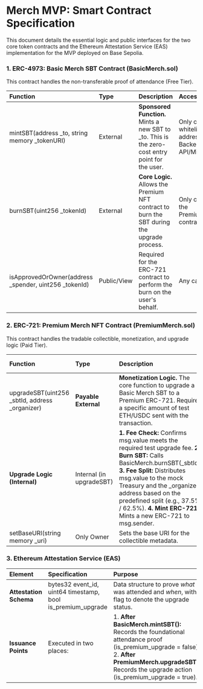 # **Merch MVP: Smart Contract Specification**

This document details the essential logic and public interfaces for the two core token contracts and the Ethereum Attestation Service (EAS) implementation for the MVP deployed on Base Sepolia.

### **1\. ERC-4973: Basic Merch SBT Contract (BasicMerch.sol)**

This contract handles the non-transferable proof of attendance (Free Tier).

| Function | Type | Description | Access Control |
| :---- | :---- | :---- | :---- |
| mintSBT(address \_to, string memory \_tokenURI) | External | **Sponsored Function.** Mints a new SBT to \_to. This is the zero-cost entry point for the user. | Only callable by a whitelisted address (e.g., the Backend API/Minter Role). |
| burnSBT(uint256 \_tokenId) | External | **Core Logic.** Allows the Premium NFT contract to burn the SBT during the upgrade process. | Only callable by the PremiumMerch.sol contract address. |
| isApprovedOrOwner(address \_spender, uint256 \_tokenId) | Public/View | Required for the ERC-721 contract to perform the burn on the user's behalf. | Any caller. |

### **2\. ERC-721: Premium Merch NFT Contract (PremiumMerch.sol)**

This contract handles the tradable collectible, monetization, and upgrade logic (Paid Tier).

| Function | Type | Description | Access Control |
| :---- | :---- | :---- | :---- |
| upgradeSBT(uint256 \_sbtId, address \_organizer) | **Payable External** | **Monetization Logic.** The core function to upgrade a Basic Merch SBT to a Premium ERC-721. Requires a specific amount of test ETH/USDC sent with the transaction. | Any user holding a valid SBT. |
| **Upgrade Logic (Internal)** | Internal (in upgradeSBT) | **1\. Fee Check:** Confirms msg.value meets the required test upgrade fee. **2\. Burn SBT:** Calls BasicMerch.burnSBT(\_sbtId). **3\. Fee Split:** Distributes msg.value to the mock Treasury and the \_organizer address based on the predefined split (e.g., 37.5% / 62.5%). **4\. Mint ERC-721:** Mints a new ERC-721 to msg.sender. | N/A |
| setBaseURI(string memory \_uri) | Only Owner | Sets the base URI for the collectible metadata. | Contract Owner. |

### **3\. Ethereum Attestation Service (EAS)**

| Element | Specification | Purpose |
| :---- | :---- | :---- |
| **Attestation Schema** | bytes32 event\_id, uint64 timestamp, bool is\_premium\_upgrade | Data structure to prove *what* was attended and *when*, with a flag to denote the upgrade status. |
| **Issuance Points** | Executed in two places: | 1\. **After BasicMerch.mintSBT():** Records the foundational attendance proof (is\_premium\_upgrade \= false). 2\. **After PremiumMerch.upgradeSBT():** Records the upgrade action (is\_premium\_upgrade \= true). |

